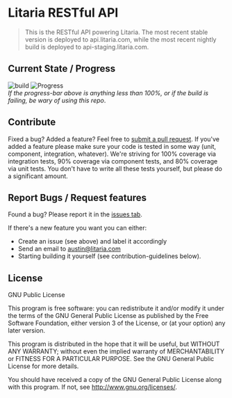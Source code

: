 Litaria RESTful API
=============

> This is the RESTful API powering Litaria. The most recent stable version is deployed to api.litaria.com, while the most recent nightly build is deployed to api-staging.litaria.com.

## Current State / Progress
![build](https://travis-ci.org/Litaria/API.svg?branch=master)
![Progress](http://progressed.io/bar/1)  
*If the progress-bar above is anything less than 100%, or if the build is failing, be wary of using this repo*.

## Contribute
Fixed a bug? Added a feature? Feel free to [submit a pull request](https://help.github.com/articles/using-pull-requests). If you've added a feature please make sure your code is tested in some way (unit, component, integration, whatever). We're striving for 100% coverage via integration tests, 90% coverage via component tests, and 80% coverage via unit tests. You don't have to write all these tests yourself, but please do a significant amount.

## Report Bugs / Request features
Found a bug? Please report it in the [issues tab](https://github.com/Litaria/API/issues/new).

If there's a new feature you want you can either:

* Create an issue (see above) and label it accordingly
* Send an email to austin@litaria.com
* Starting building it yourself (see contribution-guidelines below).

## License

GNU Public License

This program is free software: you can redistribute it and/or modify
it under the terms of the GNU General Public License as published by
the Free Software Foundation, either version 3 of the License, or
(at your option) any later version.

This program is distributed in the hope that it will be useful,
but WITHOUT ANY WARRANTY; without even the implied warranty of
MERCHANTABILITY or FITNESS FOR A PARTICULAR PURPOSE.  See the
GNU General Public License for more details.

You should have received a copy of the GNU General Public License
along with this program.  If not, see <http://www.gnu.org/licenses/>.

